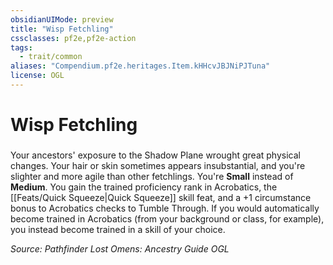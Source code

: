 ```yaml
---
obsidianUIMode: preview
title: "Wisp Fetchling"
cssclasses: pf2e,pf2e-action
tags:
  - trait/common
aliases: "Compendium.pf2e.heritages.Item.kHHcvJBJNiPJTuna"
license: OGL
---
```

# Wisp Fetchling

### 






Your ancestors' exposure to the Shadow Plane wrought great physical changes. Your hair or skin sometimes appears insubstantial, and you're slighter and more agile than other fetchlings. You're **Small** instead of **Medium**. You gain the trained proficiency rank in Acrobatics, the [[Feats/Quick Squeeze|Quick Squeeze]] skill feat, and a +1 circumstance bonus to Acrobatics checks to Tumble Through. If you would automatically become trained in Acrobatics (from your background or class, for example), you instead become trained in a skill of your choice.

*Source: Pathfinder Lost Omens: Ancestry Guide*
*OGL*